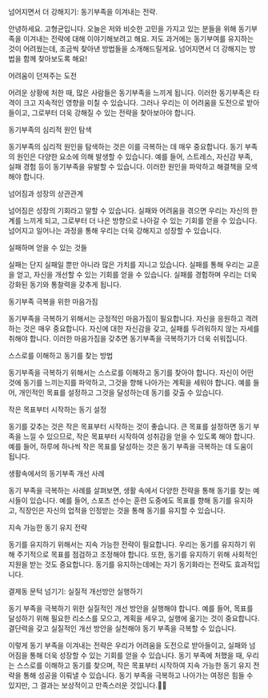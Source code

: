 넘어지면서 더 강해지기: 동기부족을 이겨내는 전략.

안녕하세요. 고형균입니다. 오늘은 저와 비슷한 고민을 가지고 있는 분들을 위해 동기부족을 이겨내는 전략에 대해 이야기해보려고 해요. 저도 과거에는 동기부여를 유지하는 것이 어려웠는데, 조금씩 찾아낸 방법들을 소개해드릴게요. 넘어지면서 더 강해지는 방법을 함께 찾아보도록 해요!

어려움이 던져주는 도전

어려운 상황에 처한 때, 많은 사람들은 동기부족을 느끼게 됩니다. 이러한 동기부족은 타격이 크고 지속적인 영향을 미칠 수 있습니다. 그러나 우리는 이 어려움을 도전으로 받아들이고, 그로부터 더욱 강해질 수 있는 전략을 찾아보아야 합니다.

동기부족의 심리적 원인 탐색

동기부족의 심리적 원인을 탐색하는 것은 이를 극복하는 데 매우 중요합니다. 동기 부족의 원인은 다양한 요소에 의해 발생할 수 있습니다. 예를 들어, 스트레스, 자신감 부족, 실패 경험 등이 동기부족을 유발할 수 있습니다. 이러한 원인을 파악하고 해결책을 모색해야 합니다.

넘어짐과 성장의 상관관계

넘어짐은 성장의 기회라고 말할 수 있습니다. 실패와 어려움을 겪으면 우리는 자신의 한계를 느끼게 되고, 그로부터 더 나은 방향으로 나아갈 수 있는 기회를 얻을 수 있습니다. 넘어지고 일어나는 과정을 통해 우리는 더욱 강해지고 성장할 수 있습니다.

실패하며 얻을 수 있는 것들

실패는 단지 실패일 뿐만 아니라 많은 가치를 지니고 있습니다. 실패를 통해 우리는 교훈을 얻고, 자신을 개선할 수 있는 기회를 얻을 수 있습니다. 실패를 경험하며 우리는 더욱 강화된 동기와 통찰력을 갖추게 됩니다.

동기부족 극복을 위한 마음가짐

동기부족을 극복하기 위해서는 긍정적인 마음가짐이 필요합니다. 자신을 응원하고 격려하는 것은 매우 중요합니다. 자신에 대한 자신감을 갖고, 실패를 두려워하지 않는 자세를 취해야 합니다. 이러한 마음가짐을 갖추면 동기부족을 극복하기가 더욱 쉬워집니다.

스스로를 이해하고 동기를 찾는 방법

동기부족을 극복하기 위해서는 스스로를 이해하고 동기를 찾아야 합니다. 자신이 어떤 것에 동기를 느끼는지를 파악하고, 그것을 향해 나아가는 계획을 세워야 합니다. 예를 들어, 개인적인 목표를 설정하고 그것을 달성하는데 동기를 갖출 수 있습니다.

작은 목표부터 시작하는 동기 설정

동기를 갖추는 것은 작은 목표부터 시작하는 것이 좋습니다. 큰 목표를 설정하면 동기 부족을 느낄 수 있으므로, 작은 목표부터 시작하여 성취감을 얻을 수 있도록 해야 합니다. 예를 들어, 하루에 하나씩 작은 목표를 달성하는 것은 동기 부족을 극복하는 데 도움이 됩니다.

생활속에서의 동기부족 개선 사례

동기 부족을 극복하는 사례를 살펴보면, 생활 속에서 다양한 전략을 통해 동기를 찾는 예시들이 있습니다. 예를 들어, 스포츠 선수는 훈련 도중에도 목표를 향해 동기를 유지하고, 직장인은 자신의 업적을 인정받는 것을 통해 동기를 유지할 수 있습니다.

지속 가능한 동기 유지 전략

동기를 유지하기 위해서는 지속 가능한 전략이 필요합니다. 우리는 동기를 유지하기 위해 주기적으로 목표를 점검하고 조정해야 합니다. 또한, 동기를 유지하기 위해 사회적인 지원을 받는 것도 중요합니다. 동기를 유지하는데에는 자기 동기화라는 전략도 효과적입니다.

결제동 문턱 넘기기: 실질적 개선방안 실행하기

동기 부족을 극복하기 위한 실질적인 개선 방안을 실행해야 합니다. 예를 들어, 목표를 달성하기 위해 필요한 리소스를 모으고, 계획을 세우고, 실행에 옮기는 것이 중요합니다. 결단력을 갖고 실질적인 개선 방안을 실천해야 동기 부족을 극복할 수 있습니다.

이렇게 동기 부족을 이겨내는 전략은 우리가 어려움을 도전으로 받아들이고, 실패와 넘어짐을 통해 더욱 성장할 수 있는 기회를 얻을 수 있습니다. 동기 부족에 처했을 때, 우리는 스스로를 이해하고 동기를 찾으며, 작은 목표부터 시작하여 지속 가능한 동기 유지 전략을 통해 성공을 이뤄낼 수 있습니다. 동기 부족을 극복하고 나아가는 여정은 힘들 수 있지만, 그 결과는 보상적이고 만족스러운 것입니다.🚀💪